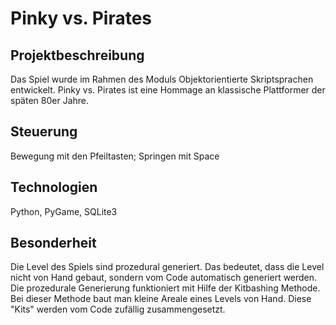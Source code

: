 # Pinky vs. Pirates

## Projektbeschreibung
Das Spiel wurde im Rahmen des Moduls Objektorientierte Skriptsprachen entwickelt. Pinky vs. Pirates ist eine Hommage an klassische Plattformer der späten 80er Jahre.

## Steuerung
Bewegung mit den Pfeiltasten; Springen mit Space

## Technologien
Python, PyGame, SQLite3

## Besonderheit
Die Level des Spiels sind prozedural generiert. Das bedeutet, dass die Level nicht von Hand gebaut, sondern vom Code automatisch generiert werden. 
Die prozedurale Generierung funktioniert mit Hilfe der Kitbashing Methode. Bei dieser Methode baut man kleine Areale eines Levels von Hand. Diese "Kits" werden vom Code zufällig zusammengesetzt.


